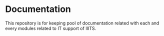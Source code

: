 # Documentation
This repository is for keeping pool of documentation related with each and every modules related to IT support of IIITS.
